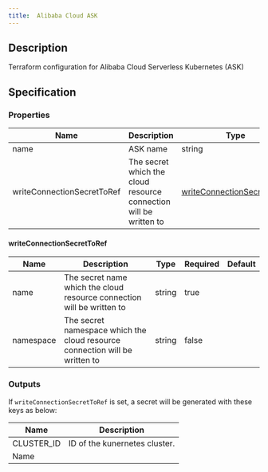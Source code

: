 ```yaml
---
title:  Alibaba Cloud ASK
---
```


## Description

Terraform configuration for Alibaba Cloud Serverless Kubernetes (ASK)

## Specification


### Properties

 Name | Description | Type | Required | Default 
 ------------ | ------------- | ------------- | ------------- | ------------- 
 name | ASK name | string | true |  
 writeConnectionSecretToRef | The secret which the cloud resource connection will be written to | [writeConnectionSecretToRef](#writeConnectionSecretToRef) | false |  


#### writeConnectionSecretToRef

 Name | Description | Type | Required | Default 
 ------------ | ------------- | ------------- | ------------- | ------------- 
 name | The secret name which the cloud resource connection will be written to | string | true |  
 namespace | The secret namespace which the cloud resource connection will be written to | string | false |  


### Outputs

If `writeConnectionSecretToRef` is set, a secret will be generated with these keys as below:

 Name | Description 
 ------------ | ------------- 
 CLUSTER_ID | ID of the kunernetes cluster.
 Name | 
